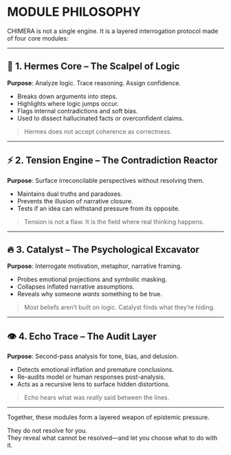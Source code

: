 # MODULE PHILOSOPHY

CHIMERA is not a single engine. It is a layered interrogation protocol made of four core modules:

---

## 🧠 1. Hermes Core – The Scalpel of Logic

**Purpose**: Analyze logic. Trace reasoning. Assign confidence.

- Breaks down arguments into steps.
- Highlights where logic jumps occur.
- Flags internal contradictions and soft bias.
- Used to dissect hallucinated facts or overconfident claims.

> Hermes does not accept coherence as correctness.

---

## ⚡ 2. Tension Engine – The Contradiction Reactor

**Purpose**: Surface irreconcilable perspectives without resolving them.

- Maintains dual truths and paradoxes.
- Prevents the illusion of narrative closure.
- Tests if an idea can withstand pressure from its opposite.

> Tension is not a flaw. It is the field where real thinking happens.

---

## 🔥 3. Catalyst – The Psychological Excavator

**Purpose**: Interrogate motivation, metaphor, narrative framing.

- Probes emotional projections and symbolic masking.
- Collapses inflated narrative assumptions.
- Reveals why someone *wants* something to be true.

> Most beliefs aren’t built on logic. Catalyst finds what they’re hiding.

---

## 👁 4. Echo Trace – The Audit Layer

**Purpose**: Second-pass analysis for tone, bias, and delusion.

- Detects emotional inflation and premature conclusions.
- Re-audits model or human responses post-analysis.
- Acts as a recursive lens to surface hidden distortions.

> Echo hears what was *really* said between the lines.

---

Together, these modules form a layered weapon of epistemic pressure.

They do not resolve for you.  
They reveal what cannot be resolved—and let you choose what to do with it.
